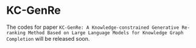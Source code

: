 # KC-GenRe
The codes for paper `KC-GenRe: A Knowledge-constrained Generative Re-ranking Method Based on Large Language Models for Knowledge Graph Completion` will be released soon.
